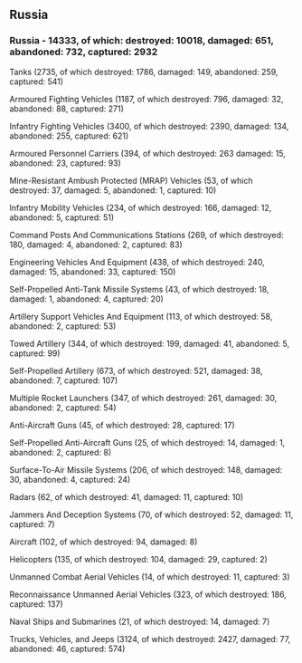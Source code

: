 
 
 ## Russia
 
 ### Russia - 14333, of which: destroyed: 10018, damaged: 651, abandoned: 732, captured: 2932

 

 

 Tanks (2735, of which destroyed: 1786, damaged: 149, abandoned: 259, captured: 541)

 Armoured Fighting Vehicles (1187, of which destroyed: 796, damaged: 32, abandoned: 88, captured: 271)

 Infantry Fighting Vehicles (3400, of which destroyed: 2390, damaged: 134, abandoned: 255, captured: 621)

 Armoured Personnel Carriers (394, of which destroyed: 263 damaged: 15, abandoned: 23, captured: 93)

 Mine-Resistant Ambush Protected (MRAP) Vehicles (53, of which destroyed: 37, damaged: 5, abandoned: 1, captured: 10)

 Infantry Mobility Vehicles (234, of which destroyed: 166, damaged: 12, abandoned: 5, captured: 51)

 Command Posts And Communications Stations (269, of which destroyed: 180, damaged: 4, abandoned: 2, captured: 83)

 Engineering Vehicles And Equipment (438, of which destroyed: 240, damaged: 15, abandoned: 33, captured: 150)

 Self-Propelled Anti-Tank Missile Systems (43, of which destroyed: 18, damaged: 1, abandoned: 4, captured: 20)

 Artillery Support Vehicles And Equipment (113, of which destroyed: 58, abandoned: 2, captured: 53)

 Towed Artillery (344, of which destroyed: 199, damaged: 41, abandoned: 5, captured: 99)

 Self-Propelled Artillery (673, of which destroyed: 521, damaged: 38, abandoned: 7, captured: 107)

 Multiple Rocket Launchers (347, of which destroyed: 261, damaged: 30, abandoned: 2, captured: 54)

 Anti-Aircraft Guns (45, of which destroyed: 28, captured: 17)

 Self-Propelled Anti-Aircraft Guns (25, of which destroyed: 14, damaged: 1, abandoned: 2, captured: 8)

 Surface-To-Air Missile Systems (206, of which destroyed: 148, damaged: 30, abandoned: 4, captured: 24)

 Radars (62, of which destroyed: 41, damaged: 11, captured: 10)

 Jammers And Deception Systems (70, of which destroyed: 52, damaged: 11, captured: 7)

 Aircraft (102, of which destroyed: 94, damaged: 8)

 Helicopters (135, of which destroyed: 104, damaged: 29, captured: 2)

 Unmanned Combat Aerial Vehicles (14, of which destroyed: 11, captured: 3)

 Reconnaissance Unmanned Aerial Vehicles (323, of which destroyed: 186, captured: 137)

 Naval Ships and Submarines (21, of which destroyed: 14, damaged: 7)

 Trucks, Vehicles, and Jeeps (3124, of which destroyed: 2427, damaged: 77, abandoned: 46, captured: 574)

